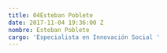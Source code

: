 ```yaml
---
title: 04Esteban Poblete
date: 2017-11-04 19:36:00 Z
nombre: Esteban Poblete
cargo: 'Especialista en Innovación Social '
---
```


